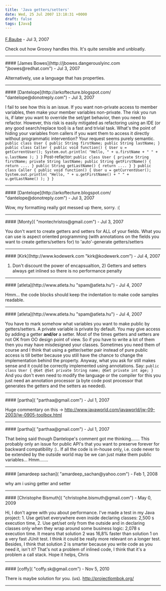 ```yaml
---
title: 'Java getters/setters'
date: Wed, 25 Jul 2007 13:18:31 +0000
draft: false
tags: [Java]
---
```



#### 
[F.Baube]( "fbaube@saunalahti.fi") - <time datetime="2007-07-25 10:49:32">Jul 3, 2007</time>

Check out how Groovy handles this. It's quite sensible and unbloatly.
<hr />
#### 
[James Bowes](http://jbowes.dangerouslyinc.com "jbowes@redhat.com") - <time datetime="2007-07-25 12:42:55">Jul 3, 2007</time>

Alternatively, use a language that has properties.
<hr />
#### 
[Dantelope](http://arkoftecture.blogspot.com/ "dantelope@donotreply.com") - <time datetime="2007-07-25 14:26:12">Jul 3, 2007</time>

I fail to see how this is an issue. If you want non-private access to member variables, then make your member variables non-private. The risk you run is, if later you want to override the set/get behavior, then you need to refactor. However, this risk is easily mitigated as refactoring using an IDE (or any good search/replace tool) is a fast and trivial task. What's the point of hiding your variables from callers if you want them to access it directly without programmatic intervention? Your request seems purely semantic. `public class User { public String firstName; public String lastName; } public class Caller { public void function() { User u = getCurrentUser(); System.out.println( "Hello, " + u.firstName + " " + u.lastName ); } }` Post-refactor: `public class User { private String firstName; private String lastName; public String getFirstName() { return .... } public String getLastName() { return .... } } public class Caller { public void function() { User u = getCurrentUser(); System.out.println( "Hello, " + u.getFirstName() + " " + u.getLastName() ); } }`
<hr />
#### 
[Dantelope](http://arkoftecture.blogspot.com/ "dantelope@donotreply.com") - <time datetime="2007-07-25 14:27:20">Jul 3, 2007</time>

Wow, my formatting really got messed up there, sorry. :(
<hr />
#### 
[Monty]( "montechristos@gmail.com") - <time datetime="2007-07-25 12:24:05">Jul 3, 2007</time>

You don't want to create getters and setters for ALL of your fields. What you can use is aspect oriented programming (with annotations on the fields you want to create getters/setters for) to 'auto'-generate getters/setters
<hr />
#### 
[Kirk](http://www.kodewerk.com "kirk@kodewerk.com") - <time datetime="2007-07-26 01:16:54">Jul 4, 2007</time>

1) Don't discount the power of encapsualtion, 2) Getters and setters always get inlined so there is no performance penalty
<hr />
#### 
[atleta](http://www.atleta.hu "spam@atleta.hu") - <time datetime="2007-07-26 09:12:13">Jul 4, 2007</time>

Hmm... the code blocks should keep the indentation to make code samples readable.
<hr />
#### 
[atleta](http://www.atleta.hu "spam@atleta.hu") - <time datetime="2007-07-26 09:11:08">Jul 4, 2007</time>

You have to mark somehow what variables you want to make public by getters/setters. A private variable is private by default. You may give access by adding a getter **and/or** a setter. Most of the times getters and setters are not OK from OO design point of view. So if you have to write a lot of them then you may have misdesigned your classes. Sometimes you need them of course and I think that using a getter/setter pair instead of pure public access is till better because you still have the chance to change the implementation behind the property. Anyway, what you ask for still makes sense and it could be correctly implemented using annotations. Say: `public class User { @Get @Set private String name; @Get private int age; }` And you don't even need to modify the language or the compiler for this you just need an annotation processor (a byte code post processor that generates the getters and the setters as needed).
<hr />
#### 
[partha]( "parthaa@gmail.com") - <time datetime="2007-07-30 22:01:20">Jul 1, 2007</time>

Huge commentary on this -> http://www.javaworld.com/javaworld/jw-09-2003/jw-0905-toolbox.html
<hr />
#### 
[partha]( "parthaa@gmail.com") - <time datetime="2007-07-30 22:05:31">Jul 1, 2007</time>

That being said though Dantelope's comment got me thinking....... This probably only an issue for public API's that you want to preserve forever for backward compatibility :).. If all the code is in-house only, i.e. code never to be extended by the outside world may be we can just make them public variables... Hmm.......
<hr />
#### 
[amardeep sachan]( "amardeep_sachan@yahoo.com") - <time datetime="2008-02-18 08:59:40">Feb 1, 2008</time>

why am i using getter and setter
<hr />
#### 
[Christophe Bismuth]( "christophe.bismuth@gmail.com") - <time datetime="2009-05-10 08:01:18">May 0, 2009</time>

Hi, I don't agree with you about performance. I've made a test in my Java project: 1. Use get/set everywhere even inside declaring classes: 2,500 s execution time, 2. Use get/set only from the outside and in declaring classes only when they wrap around some business logic: 2,078 s execution time. It means that solution 2 was 16,8% faster than solution 1 on a very fast JUnit test. I think it could be really more relevant on a longer test. Besides, I think that solution 2 is smarter because you write code as you need it, isn't it? That's not a problem of inlined code, I think that it's a problem a call stack. Hope it helps, Chris
<hr />
#### 
[coffy]( "coffy.sk@gmail.com") - <time datetime="2010-11-12 10:37:52">Nov 5, 2010</time>

There is maybe solution for you. (us). http://projectlombok.org/
<hr />
